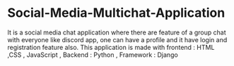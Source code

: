 # Social-Media-Multichat-Application
It is a social media chat application where there are feature of a group chat with everyone like discord app, one can have a profile and it have login and registration feature also. This application is made with frontend : HTML ,CSS , JavaScript  ,  Backend : Python , Framework : Django
